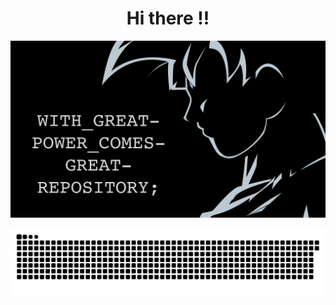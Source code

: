
<h1 align="center">Hi there !!</a></h1>

<img src="resources/gokuX-black-90.png" alt="goku">



<p align="center">
  <img src="https://github.com/prady8339/prady8339/blob/output/github-contribution-grid-snake.svg" alt="snake"></center>
</p>


